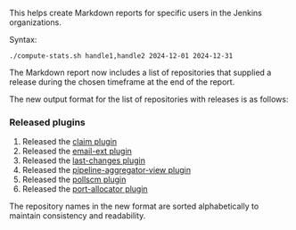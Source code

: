 This helps create Markdown reports for specific users in the Jenkins organizations.

Syntax: 

`./compute-stats.sh handle1,handle2 2024-12-01 2024-12-31`

The Markdown report now includes a list of repositories that supplied a release during the chosen timeframe at the end of the report.

The new output format for the list of repositories with releases is as follows:

### Released plugins
1. Released the [claim plugin](https://github.com/jenkinsci/claim-plugin)
2. Released the [email-ext plugin](https://github.com/jenkinsci/email-ext-plugin)
3. Released the [last-changes plugin](https://github.com/jenkinsci/last-changes-plugin)
4. Released the [pipeline-aggregator-view plugin](https://github.com/jenkinsci/pipeline-aggregator-view-plugin)
5. Released the [pollscm plugin](https://github.com/jenkinsci/pollscm-plugin)
6. Released the [port-allocator plugin](https://github.com/jenkinsci/port-allocator-plugin)

The repository names in the new format are sorted alphabetically to maintain consistency and readability.
